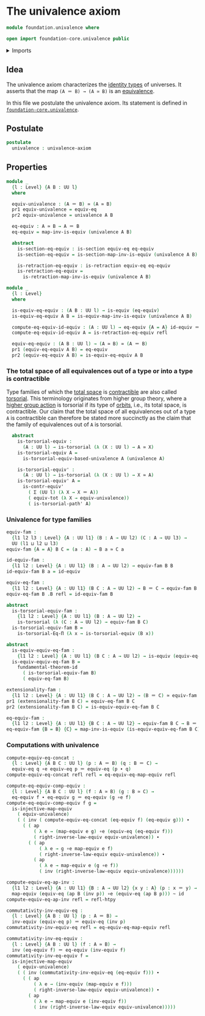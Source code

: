 # The univalence axiom

```agda
module foundation.univalence where

open import foundation-core.univalence public
```

<details><summary>Imports</summary>

```agda
open import foundation.action-on-identifications-functions
open import foundation.dependent-pair-types
open import foundation.equality-dependent-function-types
open import foundation.equivalences
open import foundation.fundamental-theorem-of-identity-types
open import foundation.universe-levels

open import foundation-core.contractible-types
open import foundation-core.function-types
open import foundation-core.functoriality-dependent-pair-types
open import foundation-core.homotopies
open import foundation-core.identity-types
open import foundation-core.injective-maps
open import foundation-core.retractions
open import foundation-core.sections
open import foundation-core.torsorial-type-families
```

</details>

## Idea

The univalence axiom characterizes the
[identity types](foundation-core.identity-types.md) of universes. It asserts
that the map `(A ＝ B) → (A ≃ B)` is an
[equivalence](foundation-core.equivalences.md).

In this file we postulate the univalence axiom. Its statement is defined in
[`foundation-core.univalence`](foundation-core.univalence.md).

## Postulate

```agda
postulate
  univalence : univalence-axiom
```

## Properties

```agda
module _
  {l : Level} {A B : UU l}
  where

  equiv-univalence : (A ＝ B) ≃ (A ≃ B)
  pr1 equiv-univalence = equiv-eq
  pr2 equiv-univalence = univalence A B

  eq-equiv : A ≃ B → A ＝ B
  eq-equiv = map-inv-is-equiv (univalence A B)

  abstract
    is-section-eq-equiv : is-section equiv-eq eq-equiv
    is-section-eq-equiv = is-section-map-inv-is-equiv (univalence A B)

    is-retraction-eq-equiv : is-retraction equiv-eq eq-equiv
    is-retraction-eq-equiv =
      is-retraction-map-inv-is-equiv (univalence A B)

module _
  {l : Level}
  where

  is-equiv-eq-equiv : (A B : UU l) → is-equiv (eq-equiv)
  is-equiv-eq-equiv A B = is-equiv-map-inv-is-equiv (univalence A B)

  compute-eq-equiv-id-equiv : (A : UU l) → eq-equiv {A = A} id-equiv ＝ refl
  compute-eq-equiv-id-equiv A = is-retraction-eq-equiv refl

  equiv-eq-equiv : (A B : UU l) → (A ≃ B) ≃ (A ＝ B)
  pr1 (equiv-eq-equiv A B) = eq-equiv
  pr2 (equiv-eq-equiv A B) = is-equiv-eq-equiv A B
```

### The total space of all equivalences out of a type or into a type is contractible

Type families of which the [total space](foundation.dependent-pair-types.md) is
[contractible](foundation-core.contractible-types.md) are also called
[torsorial](foundation-core.torsorial-type-families.md). This terminology
originates from higher group theory, where a
[higher group action](higher-group-theory.higher-group-actions.md) is torsorial
if its type of [orbits](higher-group-theory.orbits-higher-group-actions.md),
i.e., its total space, is contractible. Our claim that the total space of all
equivalences out of a type `A` is contractible can therefore be stated more
succinctly as the claim that the family of equivalences out of `A` is torsorial.

```agda
  abstract
    is-torsorial-equiv :
      (A : UU l) → is-torsorial (λ (X : UU l) → A ≃ X)
    is-torsorial-equiv A =
      is-torsorial-equiv-based-univalence A (univalence A)

    is-torsorial-equiv' :
      (A : UU l) → is-torsorial (λ (X : UU l) → X ≃ A)
    is-torsorial-equiv' A =
      is-contr-equiv'
        ( Σ (UU l) (λ X → X ＝ A))
        ( equiv-tot (λ X → equiv-univalence))
        ( is-torsorial-path' A)
```

### Univalence for type families

```agda
equiv-fam :
  {l1 l2 l3 : Level} {A : UU l1} (B : A → UU l2) (C : A → UU l3) →
  UU (l1 ⊔ l2 ⊔ l3)
equiv-fam {A = A} B C = (a : A) → B a ≃ C a

id-equiv-fam :
  {l1 l2 : Level} {A : UU l1} (B : A → UU l2) → equiv-fam B B
id-equiv-fam B a = id-equiv

equiv-eq-fam :
  {l1 l2 : Level} {A : UU l1} (B C : A → UU l2) → B ＝ C → equiv-fam B C
equiv-eq-fam B .B refl = id-equiv-fam B

abstract
  is-torsorial-equiv-fam :
    {l1 l2 : Level} {A : UU l1} (B : A → UU l2) →
    is-torsorial (λ (C : A → UU l2) → equiv-fam B C)
  is-torsorial-equiv-fam B =
    is-torsorial-Eq-Π (λ x → is-torsorial-equiv (B x))

abstract
  is-equiv-equiv-eq-fam :
    {l1 l2 : Level} {A : UU l1} (B C : A → UU l2) → is-equiv (equiv-eq-fam B C)
  is-equiv-equiv-eq-fam B =
    fundamental-theorem-id
      ( is-torsorial-equiv-fam B)
      ( equiv-eq-fam B)

extensionality-fam :
  {l1 l2 : Level} {A : UU l1} (B C : A → UU l2) → (B ＝ C) ≃ equiv-fam B C
pr1 (extensionality-fam B C) = equiv-eq-fam B C
pr2 (extensionality-fam B C) = is-equiv-equiv-eq-fam B C

eq-equiv-fam :
  {l1 l2 : Level} {A : UU l1} {B C : A → UU l2} → equiv-fam B C → B ＝ C
eq-equiv-fam {B = B} {C} = map-inv-is-equiv (is-equiv-equiv-eq-fam B C)
```

### Computations with univalence

```agda
compute-equiv-eq-concat :
  {l : Level} {A B C : UU l} (p : A ＝ B) (q : B ＝ C) →
  equiv-eq q ∘e equiv-eq p ＝ equiv-eq (p ∙ q)
compute-equiv-eq-concat refl refl = eq-equiv-eq-map-equiv refl

compute-eq-equiv-comp-equiv :
  {l : Level} {A B C : UU l} (f : A ≃ B) (g : B ≃ C) →
  eq-equiv f ∙ eq-equiv g ＝ eq-equiv (g ∘e f)
compute-eq-equiv-comp-equiv f g =
  is-injective-map-equiv
    ( equiv-univalence)
    ( ( inv ( compute-equiv-eq-concat (eq-equiv f) (eq-equiv g))) ∙
      ( ( ap
          ( λ e → (map-equiv e g) ∘e (equiv-eq (eq-equiv f)))
          ( right-inverse-law-equiv equiv-univalence)) ∙
        ( ( ap
            ( λ e → g ∘e map-equiv e f)
            ( right-inverse-law-equiv equiv-univalence)) ∙
          ( ap
            ( λ e → map-equiv e (g ∘e f))
            ( inv (right-inverse-law-equiv equiv-univalence))))))

compute-equiv-eq-ap-inv :
  {l1 l2 : Level} {A : UU l1} {B : A → UU l2} {x y : A} (p : x ＝ y) →
  map-equiv (equiv-eq (ap B (inv p)) ∘e (equiv-eq (ap B p))) ~ id
compute-equiv-eq-ap-inv refl = refl-htpy

commutativity-inv-equiv-eq :
  {l : Level} {A B : UU l} (p : A ＝ B) →
  inv-equiv (equiv-eq p) ＝ equiv-eq (inv p)
commutativity-inv-equiv-eq refl = eq-equiv-eq-map-equiv refl

commutativity-inv-eq-equiv :
  {l : Level} {A B : UU l} (f : A ≃ B) →
  inv (eq-equiv f) ＝ eq-equiv (inv-equiv f)
commutativity-inv-eq-equiv f =
  is-injective-map-equiv
    ( equiv-univalence)
    ( ( inv (commutativity-inv-equiv-eq (eq-equiv f))) ∙
      ( ( ap
          ( λ e → (inv-equiv (map-equiv e f)))
          ( right-inverse-law-equiv equiv-univalence)) ∙
        ( ap
          ( λ e → map-equiv e (inv-equiv f))
          ( inv (right-inverse-law-equiv equiv-univalence)))))
```
